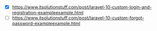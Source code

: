 - [x] https://www.itsolutionstuff.com/post/laravel-10-custom-login-and-registration-exampleexample.html
- [ ] https://www.itsolutionstuff.com/post/laravel-10-custom-forgot-password-exampleexample.html
